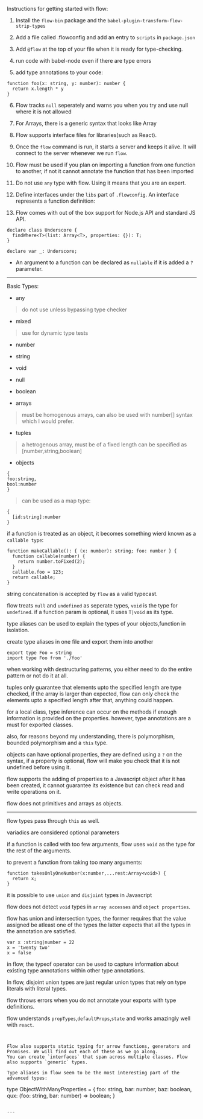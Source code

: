 Instructions for getting started with flow:

1. Install the `flow-bin` package and the `babel-plugin-transform-flow-strip-types`

2. Add a file called .flowconfig and add an entry to `scripts` in `package.json`

3. Add `@flow` at the top of your file when it is ready for type-checking.

4. run code with babel-node even if there are type errors

5. add type annotations to your code:

```
function foo(x: string, y: number): number {
  return x.length * y
}
```

6. Flow tracks `null` seperately and warns you when you try and use null where it is not allowed

7. For Arrays, there is a generic syntax that looks like Array<Number>

8. Flow supports interface files for libraries(such as React).

9. Once the `flow` command is run, it starts a server and keeps it alive. It will connect to the server whenever we run `flow`.

10. Flow must be used if you plan on importing a function from one function to another, if not it cannot annotate the function that has been imported

11. Do not use `any` type with flow. Using it means that you are an expert.

12. Define interfaces under the `libs` part of `.flowconfig`. An interface represents a function definition:

13. Flow comes with out of the box support for Node.js API and standard JS API.

```
declare class Underscore {
  findWhere<T>(list: Array<T>, properties: {}): T;
}

declare var _: Underscore;
```

+ An argument to a function can be declared as `nullable` if it is added a `?` parameter.

---

Basic Types:

+ any

> do not use unless bypassing type checker

+ mixed

> use for dynamic type tests

+ number

+ string

+ void

+ null

+ boolean

+ arrays

> must be homogenous arrays, can also be used with number[] syntax which I would prefer.

+ tuples

> a hetrogenous array, must be of a fixed length can be specified as [number,string,boolean]

+ objects

```
{
foo:string,
bool:number
}
```

> can be used as a map type:

```
{
  [id:string]:number
}
```

if a function is treated as an object, it becomes something wierd known as a `callable type`:

```
function makeCallable(): { (x: number): string; foo: number } {
  function callable(number) {
    return number.toFixed(2);
  }
  callable.foo = 123;
  return callable;
}

```

string concatenation is accepted by `flow` as a valid typecast.

flow treats `null` and `undefined` as seperate types, `void` is the type for `undefined`. if a function param is optional, it uses `T|void` as its type.

type aliases can be used to explain the types of your objects,function in isolation.

create type aliases in one file and export them into another

```
export type Foo = string
import type Foo from './foo'
```

when working with destructuring patterns, you either need to do the entire pattern or not do it at all.

tuples only guarantee that elements upto the specified length are type checked, if the array is larger than expected, flow can only check the elements upto a specified length
after that, anything could happen.

for a local class, type inference can occur on the methods if enough information is provided on the properties. however, type annotations are a must for exported classes.

also, for reasons beyond my understanding, there is polymorphism, bounded polymorphism and a `this` type.

objects can have optional properties, they are defined using a `?` on the syntax, if a property is optional, flow will make you check that it is not undefined before using it.

flow supports the adding of properties to a Javascript object after it has been created, it cannot guarantee its existence but can check read and write operations on it.

flow does not primitives and arrays as objects.

---

flow types pass through `this` as well.

variadics are considered optional parameters

if a function is called with too few arguments, flow uses `void` as the type for the rest of the arguments.

to prevent a function from taking too many arguments:

```
function takesOnlyOneNumber(x:number,...rest:Array<void>) {
  return x;
}
```

it is possible to use `union` and `disjoint` types in Javascript

flow does not detect `void` types in `array accesses` and `object properties`.

flow has union and intersection types, the former requires that the value assigned be atleast one of the types
the latter expects that all the types in the annotation are satisfied.

```
var x :string|number = 22
x = 'twenty two'
x = false
```

in flow, the typeof operator can be used to capture information about existing type annotations within other type annotations.

In flow, disjoint union types are just regular union types that rely on type literals with literal types.

flow throws errors when you do not annotate your exports with type definitions.

flow understands `propTypes`,`defaultProps`,`state` and works amazingly well with `react`.
```


Flow also supports static typing for arrow functions, generators and Promises. We will find out each of these as we go along.
You can create `interfaces` that span across multiple classes. Flow also supports `generic` types.

Type aliases in flow seem to be the most interesting part of the advanced types:

```
type ObjectWithManyProperties = {
  foo: string,
  bar: number,
  baz: boolean,
  qux: (foo: string, bar: number) => boolean;
}
```

---
